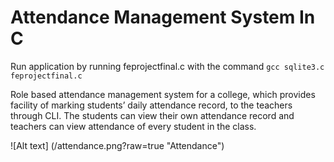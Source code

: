 # Attendance Management System In C

Run application by running feprojectfinal.c with the command `gcc sqlite3.c feprojectfinal.c`

Role based attendance management system for a college, which provides facility of marking students’ daily attendance record, to the teachers through CLI. The students can view their own attendance record and teachers can view attendance of every student in the class.

![Alt text] (/attendance.png?raw=true "Attendance")



